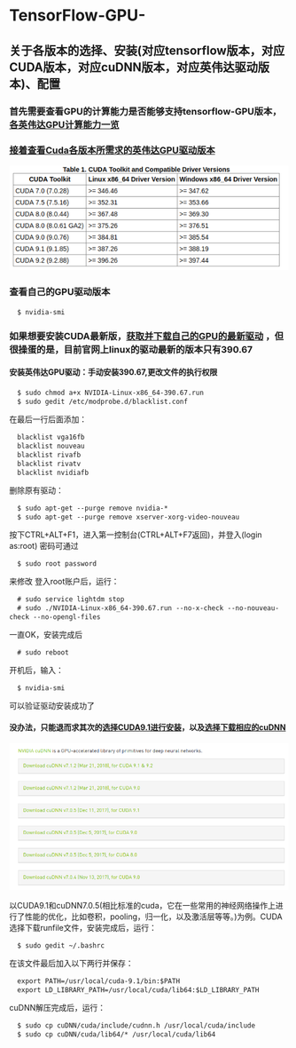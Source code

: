 TensorFlow-GPU-
===============================
关于各版本的选择、安装(对应tensorflow版本，对应CUDA版本，对应cuDNN版本，对应英伟达驱动版本)、配置
-------------------------------

### 首先需要查看GPU的计算能力是否能够支持tensorflow-GPU版本，[各英伟达GPU计算能力一览](https://developer.nvidia.com/cuda-gpus)

### [接着查看Cuda各版本所需求的英伟达GPU驱动版本](https://docs.nvidia.com/cuda/cuda-toolkit-release-notes/index.html)

![image](https://github.com/HEIDIES/TensorFlow-GPU-/blob/master/tabel-one.png)

### 查看自己的GPU驱动版本
      $ nvidia-smi

### 如果想要安装CUDA最新版，[获取并下载自己的GPU的最新驱动](https://www.nvidia.cn/Download/index.aspx?lang=cn) ，但很操蛋的是，目前官网上linux的驱动最新的版本只有390.67

#### 安装英伟达GPU驱动：手动安装390.67,更改文件的执行权限 
      $ sudo chmod a+x NVIDIA-Linux-x86_64-390.67.run
      $ sudo gedit /etc/modprobe.d/blacklist.conf
   在最后一行后面添加：
   
      blacklist vga16fb
      blacklist nouveau
      blacklist rivafb
      blacklist rivatv
      blacklist nvidiafb
   删除原有驱动：
   
      $ sudo apt-get --purge remove nvidia-*
      $ sudo apt-get --purge remove xserver-xorg-video-nouveau
   按下CTRL+ALT+F1，进入第一控制台(CTRL+ALT+F7返回)，并登入(login as:root)
   密码可通过
   
      $ sudo root password
   来修改
   登入root账户后，运行：
   
      # sudo service lightdm stop
      # sudo ./NVIDIA-Linux-x86_64-390.67.run --no-x-check --no-nouveau-check --no-opengl-files
   一直OK，安装完成后
   
      # sudo reboot
   开机后，输入：
   
      $ nvidia-smi
   可以验证驱动安装成功了

#### 没办法，只能退而求其次的[选择CUDA9.1进行安装](https://developer.nvidia.com/cuda-toolkit-archive)，以及[选择下载相应的cuDNN](https://developer.nvidia.com/rdp/cudnn-archive)

![image](https://github.com/HEIDIES/TensorFlow-GPU-/blob/master/tabel-two.png)

   以CUDA9.1和cuDNN7.0.5(相比标准的cuda，它在一些常用的神经网络操作上进行了性能的优化，比如卷积，pooling，归一化，以及激活层等等。)为例。CUDA选择下载runfile文件，安装完成后，运行：
   
      $ sudo gedit ~/.bashrc
   在该文件最后加入以下两行并保存：
      
      export PATH=/usr/local/cuda-9.1/bin:$PATH  
      export LD_LIBRARY_PATH=/usr/local/cuda/lib64:$LD_LIBRARY_PATH
   cuDNN解压完成后，运行：
   
      $ sudo cp cuDNN/cuda/include/cudnn.h /usr/local/cuda/include 
      $ sudo cp cuDNN/cuda/lib64/* /usr/local/cuda/lib64

